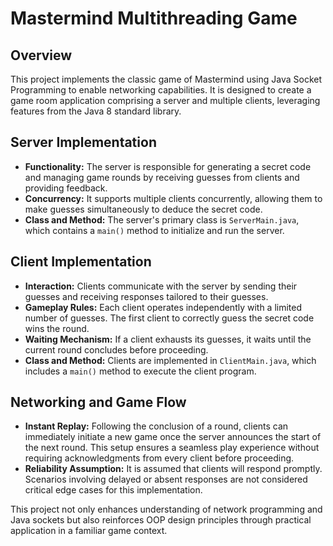 # Mastermind Multithreading Game

## Overview
This project implements the classic game of Mastermind using Java Socket Programming to enable networking capabilities. It is designed to create a game room application comprising a server and multiple clients, leveraging features from the Java 8 standard library.

## Server Implementation
- **Functionality:** The server is responsible for generating a secret code and managing game rounds by receiving guesses from clients and providing feedback.
- **Concurrency:** It supports multiple clients concurrently, allowing them to make guesses simultaneously to deduce the secret code.
- **Class and Method:** The server's primary class is `ServerMain.java`, which contains a `main()` method to initialize and run the server.

## Client Implementation
- **Interaction:** Clients communicate with the server by sending their guesses and receiving responses tailored to their guesses.
- **Gameplay Rules:** Each client operates independently with a limited number of guesses. The first client to correctly guess the secret code wins the round.
- **Waiting Mechanism:** If a client exhausts its guesses, it waits until the current round concludes before proceeding.
- **Class and Method:** Clients are implemented in `ClientMain.java`, which includes a `main()` method to execute the client program.

## Networking and Game Flow
- **Instant Replay:** Following the conclusion of a round, clients can immediately initiate a new game once the server announces the start of the next round. This setup ensures a seamless play experience without requiring acknowledgments from every client before proceeding.
- **Reliability Assumption:** It is assumed that clients will respond promptly. Scenarios involving delayed or absent responses are not considered critical edge cases for this implementation.

This project not only enhances understanding of network programming and Java sockets but also reinforces OOP design principles through practical application in a familiar game context.
